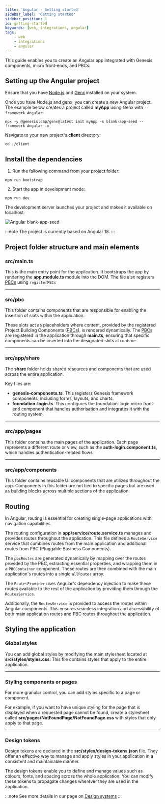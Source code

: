 ```yaml
---
title: 'Angular - Getting started'
sidebar_label: 'Getting started'
sidebar_position: 1
id: getting-started
keywords: [web, integrations, angular]
tags:
    - web
    - integrations
    - angular
---
```


This guide enables you to create an Angular app integrated with Genesis components, micro front-ends, and PBCs.

## Setting up the Angular project

Ensure that you have [Node.js](https://nodejs.org/) and [Genx](https://learn.genesis.global/docs/getting-started/prerequisites/genx) installed on your system.

Once you have Node.js and genx, you can create a new Angular project. The example below creates a project called **myApp** using Genx with `--framework Angular`:

```shell
npx -y @genesislcap/genx@latest init myApp -s blank-app-seed --framework Angular -x
```

Navigate to your new project's **client** directory:

```shell
cd ./client
```

## Install the dependencies

1. Run the following command from your project folder:

```shell
npm run bootstrap
```

2. Start the app in development mode:

```shell
npm run dev
```

The development server launches your project and makes it available on localhost:

![Angular blank-app-seed](/integrations/angular/angular-blank-app-seed.png)

:::note
The project is currently based on Angular 18.
:::

## Project folder structure and main elements

### src/main.ts
This is the main entry point for the application. It bootstraps the app by rendering the **app.module.ts** module into the DOM. The file also registers [PBCs](../../../../server/packaged-business-capabilities/pbc-intro/) using `registerPBCs`

---

### src/pbc
This folder contains components that are responsible for enabling the insertion of slots within the application. 

These slots act as placeholders where content, provided by the registered Project Building Components ([PBCs](../../../../server/packaged-business-capabilities/pbc-intro/)), is rendered dynamically. The [PBCs](../../../../server/packaged-business-capabilities/pbc-intro/) are registered in the application through **main.ts**, ensuring that specific components can be inserted into the designated slots at runtime.

---

### src/app/share
The **share** folder holds shared resources and components that are used across the entire application. 

Key files are: 

- **genesis-components.ts**. This registers Genesis framework components, including forms, layouts, and charts.
- **foundation-login.ts**. This configures the foundation-login micro front-end component that handles authorisation and integrates it with the routing system. 

---

### src/app/pages
This folder contains the main pages of the application. Each page represents a different route or view, such as the **auth-login.component.ts**, which handles authentication-related flows.

---

### src/app/components
This folder contains reusable UI components that are utilized throughout the app. Components in this folder are not tied to specific pages but are used as building blocks across multiple sections of the application.

## Routing

In Angular, routing is essential for creating single-page applications with navigation capabilities. 

The routing configuration in **app/service/route.service.ts** manages and provides routes throughout the application. This file defines a `RouteService` service that combines routes from the main application and additional routes from PBC (Pluggable Business Components).

The `pbcRoutes` are generated dynamically by mapping over the routes provided by the PBC, extracting essential properties, and wrapping them in a `PBCContainer` component. These routes are then combined with the main application's routes into a single `allRoutes` array. 

The `RoutesProvider` uses Angular's dependency injection to make these routes available to the rest of the application by providing them through the `RoutesService`.

Additionally, the `RoutesService` is provided to access the routes within Angular components. This ensures seamless integration and accessibility of both main application routes and PBC routes throughout the application.

## Styling the application

### Global styles
You can add global styles by modifying the main stylesheet located at **src/styles/styles.css**. This file contains styles that apply to the entire application.

---

### Styling components or pages
For more granular control, you can add styles specific to a page or component. 

For example, if you want to have unique styling for the page that is displayed when a requested page cannot be found, create a stylesheet called **src/pages/NotFoundPage/NotFoundPage.css** with styles that only apply to that page.

---

### Design tokens

Design tokens are declared in the **src/styles/design-tokens.json** file. They offer an effective way to manage and apply styles in your application in a consistent and maintainable manner.

The design tokens enable you to define and manage values such as colours, fonts, and spacing across the whole application. You can modify these tokens to propagate changes wherever they are used in the application.

:::note
See more details in our page on [Design systems](../../../design-systems/introduction/)
:::
